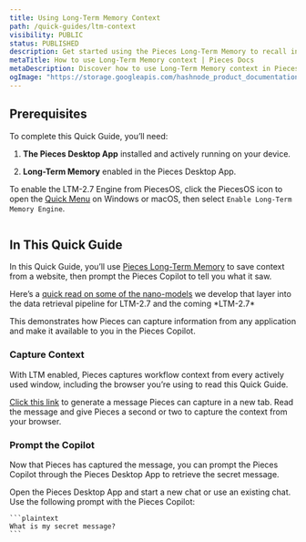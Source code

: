 ```yaml
---
title: Using Long-Term Memory Context
path: /quick-guides/ltm-context
visibility: PUBLIC
status: PUBLISHED
description: Get started using the Pieces Long-Term Memory to recall information from a webpage.
metaTitle: How to use Long-Term Memory context | Pieces Docs
metaDescription: Discover how to use Long-Term Memory context in Pieces to effortlessly recall past work, retrieve information, and enhance productivity
ogImage: "https://storage.googleapis.com/hashnode_product_documentation_assets/og_images/quick_guides/quick_guides.png"
---
```


## Prerequisites

To complete this Quick Guide, you’ll need:

1. **The Pieces Desktop App** installed and actively running on your device.

2. **Long-Term Memory** enabled in the Pieces Desktop App.

To enable the LTM-2.7 Engine from PiecesOS, click the PiecesOS icon to open the [Quick Menu](/products/core-dependencies/pieces-os/quick-menu#ltm-2-engine) on Windows or macOS, then select `Enable Long-Term Memory Engine`.

<Image src="https://storage.googleapis.com/hashnode_product_documentation_assets/quick_guides/using_long_term_memory_context/disabling_long_term_memory.gif" alt="" align="center" fullwidth="true" />

## In This Quick Guide

In this Quick Guide, you’ll use [Pieces Long-Term Memory](/products/core-dependencies/pieces-os#ltm-25) to save context from a website, then prompt the Pieces Copilot to tell you what it saw.

<Card title="Want a Sneak Peak?" image="/assets/icons/platform_logos/pieces_logo.png">
  Here’s a <a target="_blank" href="https://tsavo.hashnode.dev/temporal-nano-model-breakthrough">quick read on some of the nano-models</a> we develop that layer into the data retrieval pipeline for LTM-2.7 and the coming *LTM-2.7*
</Card>

This demonstrates how Pieces can capture information from any application and make it available to you in the Pieces Copilot.

### Capture Context

With LTM enabled, Pieces captures workflow context from every actively used window, including the browser you’re using to read this Quick Guide.

<Steps>
  <Step title="Generate a Secret Message">
    <a target="_blank" href="https://pieces.app/magic-moments/ltm">Click this link</a> to generate a message Pieces can capture in a new tab.
  </Step>

  <Step title="Let Pieces Capture Your Context">
    Read the message and give Pieces a second or two to capture the context from your browser.
  </Step>
</Steps>

### Prompt the Copilot

Now that Pieces has captured the message, you can prompt the Pieces Copilot through the Pieces Desktop App to retrieve the secret message.

<Steps>
  <Step title="Open the Pieces Desktop App">
    Open the Pieces Desktop App and start a new chat or use an existing chat.
  </Step>

  <Step title="Prompt the Pieces Copilot">
    Use the following prompt with the Pieces Copilot:

    ```plaintext
    What is my secret message?
    ```
  </Step>
</Steps>